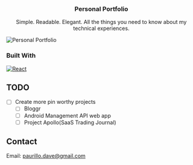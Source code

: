 <div align="center">
  <h3 align="center">Personal Portfolio</h3>

  <p align="center">
    Simple. Readable. Elegant. All the things you need to know about my technical experiences.
    <br />
  </p>
</div>

![Personal Portfolio][product-screenshot]

### Built With
[![React][React.js]][React-url]

<!-- ROADMAP -->

## TODO

- [ ] Create more pin worthy projects
  - [ ] Bloggr
  - [ ] Android Management API web app
  - [ ] Project Apollo(SaaS Trading Journal)

<!-- CONTACT -->

## Contact

Email: paurillo.dave@gmail.com


[product-screenshot]: https://github.com/user-attachments/assets/04165756-53d8-4887-81f6-8519e584e247
[React.js]: https://img.shields.io/badge/React-20232A?style=for-the-badge&logo=react&logoColor=61DAFB
[React-url]: https://reactjs.org/
